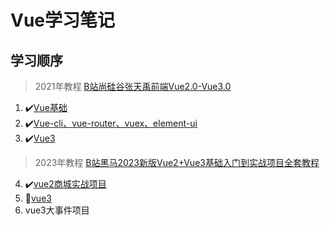 # Vue学习笔记
## 学习顺序

> 2021年教程 [B站尚硅谷张天禹前端Vue2.0-Vue3.0](https://www.bilibili.com/video/BV1Zy4y1K7SH/?share_source=copy_web&vd_source=f84c9fc351ceed8680fa5a28481cb16e)

1. ✔️[Vue基础](./1.Vue基础/Vue基础.md)
2. ✔️[Vue-cli、vue-router、vuex、element-ui](./2.vue-cli-learn/README.md)
6. ✔️[Vue3](./3.vue3_learn/README.md)

> 2023年教程 [B站黑马2023新版Vue2+Vue3基础入门到实战项目全套教程](https://www.bilibili.com/video/BV1HV4y1a7n4?p=104)

4. ✔️[vue2商城实战项目](./4.hm-shopping/README.md)
5. 🚩[vue3]()
6. vue3大事件项目

